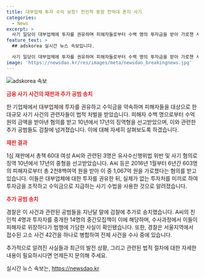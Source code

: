```yaml
---
title: 대부업체 투자 수익 보장! 친인척 동원 천억대 폰지 사기
categories:
  - News
excerpt: >
  사기 일당이 대부업체에 투자를 권유하며 피해자들로부터 수백 명의 투자금을 받아 가로챈 사건이 경찰에 의해 수사된 결과, 총책 등 3명이 1심 재판에서 중형을 받았습니다. 이들은 투자금을 받은 뒤 가짜 투자처를 만들어 기존 투자자들에게 수익금을 주는 폰지 사기를 진행한 것으로 밝혀졌습니다. A 씨는 자신의 친인척을 범행에 동원한 것으로 확인되었고, 이와 관련해 추가로 사건이 넘겨진 상황입니다. KBS 뉴스 배지현이었습니다.
feature_text: >
  ## adskorea 실시간 뉴스 속보입니다.

  사기 일당이 대부업체에 투자를 권유하며 피해자들로부터 수백 명의 투자금을 받아 가로챈 사건이 경찰에 의해 수사된 결과, 총책 등 3명이 1심 재판에서 중형을 받았습니다. 이들은 투자금을 받은 뒤 가짜 투자처를 만들어 기존 투자자들에게 수익금을 주는 폰지 사기를 진행한 것으로 밝혀졌습니다. A 씨는 자신의 친인척을 범행에 동원한 것으로 확인되었고, 이와 관련해 추가로 사건이 넘겨진 상황입니다. KBS 뉴스 배지현이었습니다.
image: 'https://newsdao.kr/res/images/meta/newsdao_breakingnews.jpg'
---
```


<p><img src="https://newsdao.kr/res/images/meta/newsdao_breakingnews.jpg" alt="adskorea 속보" /></p>

<p><b><span style="color: #ee2323;">금융 사기 사건의 재판과 추가 공범 송치</span></b></p>

<p>한 기업체에서 대부업체에 투자를 권유하고 수익금을 약속하며 피해자들을 대상으로 한 대규모 사기 사건의 관련자들이 법적 처벌을 받았습니다. 피해자 수백 명으로부터 수억 원의 금액을 받아낸 혐의를 받고 10년에서 17년의 징역형을 선고받았으며, 이와 관련한 추가 공범들도 검찰에 넘겨졌습니다. 이에 대해 자세히 살펴보도록 하겠습니다.</p>

<p data-ke-size="size16"></p>

<p><b><span style="color: #ee2323;">재판 결과</span></b></p>

<p>1심 재판에서 총책 60대 여성 A씨와 관련된 3명은 유사수신행위법 위반 및 사기 혐의로 징역 10년에서 17년의 중형을 선고받았습니다. A씨 등은 2016년 1월부터 6년간 603명의 피해자로부터 총 2천8백여억 원을 받아 이 중 1,067억 원을 가로챘다는 혐의를 받고 있습니다. 이들은 대부업체에 대한 투자를 권유한 뒤, 실체가 없는 투자처를 미끼로 하여 투자금을 조작하고 수익금으로 지급하는 사기 수법을 사용한 것으로 알려졌습니다.</p>

<p data-ke-size="size16"></p>

<p><b><span style="color: #ee2323;">추가 공범 송치</span></b></p>

<p>경찰은 이 사건과 관련된 공범들을 지난달 말에 검찰에 추가로 송치했습니다. A씨의 친인척 4명과 투자자를 중개한 14명의 중간모집책이 이에 해당하며, 수사과정에서 이들이 피해자로 위장하다가 범행에 가담한 사실이 확인됐습니다. 또한, 경찰은 서울지역에서 접수된 고소 사건 42건을 하나로 병합하여 전체 사건을 수사 중에 있습니다.</p>

<p data-ke-size="size16"></p>

<p>추가적으로 알려진 사실들과 최근의 발전 상황, 그리고 관련된 법적 절차에 대한 자세한 내용이 필요하시다면 언제든지 문의해 주세요.</p>
실시간 뉴스 속보는, <a href="https://newsdao.kr" rel="dofollow">https://newsdao.kr</a>


